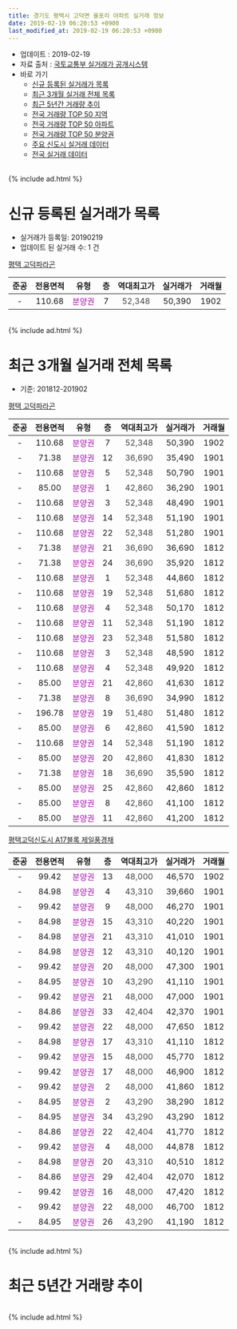```yaml
---
title: 경기도 평택시 고덕면 율포리 아파트 실거래 정보
date: 2019-02-19 06:20:53 +0900
last_modified_at: 2019-02-19 06:20:53 +0900
---
```


* 업데이트 : 2019-02-19
* 자료 출처 : [국토교통부 실거래가 공개시스템](http://rt.molit.go.kr)
* 바로 가기
    * [신규 등록된 실거래가 목록](#신규-등록된-실거래가-목록)
    * [최근 3개월 실거래 전체 목록](#최근-3개월-실거래-전체-목록)
    * [최근 5년간 거래량 추이](#최근-5년간-거래량-추이)
    * [전국 거래량 TOP 50 지역](https://inasie.github.io/apt-trade-info/최근-3개월-전국에서-가장-거래가-많이-발생한-지역)
    * [전국 거래량 TOP 50 아파트](https://inasie.github.io/apt-trade-info/최근-3개월-전국에서-가장-거래가-많이-발생한-아파트)
    * [전국 거래량 TOP 50 분양권](https://inasie.github.io/apt-trade-info/최근-3개월-전국에서-가장-거래가-많이-발생한-분양권)
    * [주요 신도시 실거래 데이터](https://inasie.github.io/apt-trade-info/주요-신도시)
    * [전국 실거래 데이터](https://inasie.github.io/apt-trade-info/전국)
<br>
{% include ad.html %}
<br>

# 신규 등록된 실거래가 목록
* 실거래가 등록일: 20190219
* 업데이트 된 실거래 수: 1 건


[평택 고덕파라곤](https://search.naver.com/search.naver?query=%EA%B2%BD%EA%B8%B0%EB%8F%84+%ED%8F%89%ED%83%9D%EC%8B%9C+%EA%B3%A0%EB%8D%95%EB%A9%B4+%EC%9C%A8%ED%8F%AC%EB%A6%AC+%ED%8F%89%ED%83%9D+%EA%B3%A0%EB%8D%95%ED%8C%8C%EB%9D%BC%EA%B3%A4)

|준공|전용면적|유형|층|역대최고가|실거래가|거래월|
|:---:|:---:|:---:|:---:|:---:|:---:|:---:|
|-|110.68|<span style="color:#9C11A5">분양권</span>|7|<span style="color:#444444">52,348</span>|50,390|1902|


<br>
{% include ad.html %}
<br>

# 최근 3개월 실거래 전체 목록
* 기준: 201812-201902


[평택 고덕파라곤](https://search.naver.com/search.naver?query=%EA%B2%BD%EA%B8%B0%EB%8F%84+%ED%8F%89%ED%83%9D%EC%8B%9C+%EA%B3%A0%EB%8D%95%EB%A9%B4+%EC%9C%A8%ED%8F%AC%EB%A6%AC+%ED%8F%89%ED%83%9D+%EA%B3%A0%EB%8D%95%ED%8C%8C%EB%9D%BC%EA%B3%A4)

|준공|전용면적|유형|층|역대최고가|실거래가|거래월|
|:---:|:---:|:---:|:---:|:---:|:---:|:---:|
|-|110.68|<span style="color:#9C11A5">분양권</span>|7|<span style="color:#444444">52,348</span>|50,390|1902|
|-|71.38|<span style="color:#9C11A5">분양권</span>|12|<span style="color:#444444">36,690</span>|35,490|1901|
|-|110.68|<span style="color:#9C11A5">분양권</span>|5|<span style="color:#444444">52,348</span>|50,790|1901|
|-|85.00|<span style="color:#9C11A5">분양권</span>|1|<span style="color:#444444">42,860</span>|36,290|1901|
|-|110.68|<span style="color:#9C11A5">분양권</span>|3|<span style="color:#444444">52,348</span>|48,490|1901|
|-|110.68|<span style="color:#9C11A5">분양권</span>|14|<span style="color:#444444">52,348</span>|51,190|1901|
|-|110.68|<span style="color:#9C11A5">분양권</span>|22|<span style="color:#444444">52,348</span>|51,280|1901|
|-|71.38|<span style="color:#9C11A5">분양권</span>|21|<span style="color:#444444">36,690</span>|36,690|1812|
|-|71.38|<span style="color:#9C11A5">분양권</span>|24|<span style="color:#444444">36,690</span>|35,920|1812|
|-|110.68|<span style="color:#9C11A5">분양권</span>|1|<span style="color:#444444">52,348</span>|44,860|1812|
|-|110.68|<span style="color:#9C11A5">분양권</span>|19|<span style="color:#444444">52,348</span>|51,680|1812|
|-|110.68|<span style="color:#9C11A5">분양권</span>|4|<span style="color:#444444">52,348</span>|50,170|1812|
|-|110.68|<span style="color:#9C11A5">분양권</span>|11|<span style="color:#444444">52,348</span>|51,190|1812|
|-|110.68|<span style="color:#9C11A5">분양권</span>|23|<span style="color:#444444">52,348</span>|51,580|1812|
|-|110.68|<span style="color:#9C11A5">분양권</span>|3|<span style="color:#444444">52,348</span>|48,590|1812|
|-|110.68|<span style="color:#9C11A5">분양권</span>|4|<span style="color:#444444">52,348</span>|49,920|1812|
|-|85.00|<span style="color:#9C11A5">분양권</span>|21|<span style="color:#444444">42,860</span>|41,630|1812|
|-|71.38|<span style="color:#9C11A5">분양권</span>|8|<span style="color:#444444">36,690</span>|34,990|1812|
|-|196.78|<span style="color:#9C11A5">분양권</span>|19|<span style="color:#444444">51,480</span>|51,480|1812|
|-|85.00|<span style="color:#9C11A5">분양권</span>|6|<span style="color:#444444">42,860</span>|41,590|1812|
|-|110.68|<span style="color:#9C11A5">분양권</span>|14|<span style="color:#444444">52,348</span>|51,190|1812|
|-|85.00|<span style="color:#9C11A5">분양권</span>|20|<span style="color:#444444">42,860</span>|41,830|1812|
|-|71.38|<span style="color:#9C11A5">분양권</span>|18|<span style="color:#444444">36,690</span>|35,590|1812|
|-|85.00|<span style="color:#9C11A5">분양권</span>|25|<span style="color:#444444">42,860</span>|42,860|1812|
|-|85.00|<span style="color:#9C11A5">분양권</span>|8|<span style="color:#444444">42,860</span>|41,100|1812|
|-|85.00|<span style="color:#9C11A5">분양권</span>|11|<span style="color:#444444">42,860</span>|41,200|1812|

[평택고덕신도시 A17블록 제일풍경채](https://search.naver.com/search.naver?query=%EA%B2%BD%EA%B8%B0%EB%8F%84+%ED%8F%89%ED%83%9D%EC%8B%9C+%EA%B3%A0%EB%8D%95%EB%A9%B4+%EC%9C%A8%ED%8F%AC%EB%A6%AC+%ED%8F%89%ED%83%9D%EA%B3%A0%EB%8D%95%EC%8B%A0%EB%8F%84%EC%8B%9C+A17%EB%B8%94%EB%A1%9D+%EC%A0%9C%EC%9D%BC%ED%92%8D%EA%B2%BD%EC%B1%84)

|준공|전용면적|유형|층|역대최고가|실거래가|거래월|
|:---:|:---:|:---:|:---:|:---:|:---:|:---:|
|-|99.42|<span style="color:#9C11A5">분양권</span>|13|<span style="color:#444444">48,000</span>|46,570|1902|
|-|84.98|<span style="color:#9C11A5">분양권</span>|4|<span style="color:#444444">43,310</span>|39,660|1901|
|-|99.42|<span style="color:#9C11A5">분양권</span>|9|<span style="color:#444444">48,000</span>|46,270|1901|
|-|84.98|<span style="color:#9C11A5">분양권</span>|15|<span style="color:#444444">43,310</span>|40,220|1901|
|-|84.98|<span style="color:#9C11A5">분양권</span>|21|<span style="color:#444444">43,310</span>|41,010|1901|
|-|84.98|<span style="color:#9C11A5">분양권</span>|12|<span style="color:#444444">43,310</span>|40,120|1901|
|-|99.42|<span style="color:#9C11A5">분양권</span>|20|<span style="color:#444444">48,000</span>|47,300|1901|
|-|84.95|<span style="color:#9C11A5">분양권</span>|10|<span style="color:#444444">43,290</span>|41,110|1901|
|-|99.42|<span style="color:#9C11A5">분양권</span>|21|<span style="color:#444444">48,000</span>|47,000|1901|
|-|84.86|<span style="color:#9C11A5">분양권</span>|33|<span style="color:#444444">42,404</span>|42,370|1901|
|-|99.42|<span style="color:#9C11A5">분양권</span>|22|<span style="color:#444444">48,000</span>|47,650|1812|
|-|84.98|<span style="color:#9C11A5">분양권</span>|17|<span style="color:#444444">43,310</span>|41,110|1812|
|-|99.42|<span style="color:#9C11A5">분양권</span>|15|<span style="color:#444444">48,000</span>|45,770|1812|
|-|99.42|<span style="color:#9C11A5">분양권</span>|17|<span style="color:#444444">48,000</span>|46,900|1812|
|-|99.42|<span style="color:#9C11A5">분양권</span>|2|<span style="color:#444444">48,000</span>|41,860|1812|
|-|84.95|<span style="color:#9C11A5">분양권</span>|2|<span style="color:#444444">43,290</span>|38,290|1812|
|-|84.95|<span style="color:#9C11A5">분양권</span>|34|<span style="color:#444444">43,290</span>|43,290|1812|
|-|84.86|<span style="color:#9C11A5">분양권</span>|22|<span style="color:#444444">42,404</span>|41,770|1812|
|-|99.42|<span style="color:#9C11A5">분양권</span>|4|<span style="color:#444444">48,000</span>|44,878|1812|
|-|84.98|<span style="color:#9C11A5">분양권</span>|20|<span style="color:#444444">43,310</span>|40,510|1812|
|-|84.86|<span style="color:#9C11A5">분양권</span>|29|<span style="color:#444444">42,404</span>|42,070|1812|
|-|99.42|<span style="color:#9C11A5">분양권</span>|16|<span style="color:#444444">48,000</span>|47,420|1812|
|-|99.42|<span style="color:#9C11A5">분양권</span>|22|<span style="color:#444444">48,000</span>|46,700|1812|
|-|84.95|<span style="color:#9C11A5">분양권</span>|26|<span style="color:#444444">43,290</span>|41,190|1812|


<br>
{% include ad.html %}
<br>

# 최근 5년간 거래량 추이


<div style="width:100%;">
    <canvas id="deal_progress" height="200"></canvas>
</div>

<script>
new Chart(document.getElementById("deal_progress"), {
    type: 'line',
    data: {
        labels: ['201402','201403','201404','201405','201406','201407','201408','201409','201410','201411','201412','201501','201502','201503','201504','201505','201506','201507','201508','201509','201510','201511','201512','201601','201602','201603','201604','201605','201606','201607','201608','201609','201610','201611','201612','201701','201702','201703','201704','201705','201706','201707','201708','201709','201710','201711','201712','201801','201802','201803','201804','201805','201806','201807','201808','201809','201810','201811','201812','201901','201902'],
        datasets: [{
            label: '매매',
            pointRadius: 1,
            data: [0, 0, 0, 0, 0, 0, 0, 0, 0, 0, 0, 0, 0, 0, 0, 0, 0, 0, 0, 0, 0, 0, 0, 0, 0, 0, 0, 0, 0, 0, 0, 0, 0, 0, 0, 0, 0, 0, 0, 0, 0, 0, 0, 0, 0, 0, 0, 0, 0, 0, 2, 0, 6, 13, 99, 134, 74, 30, 33, 15, 2],
            borderColor: "rgba(255, 201, 14, 1)",
            backgroundColor: "rgba(255, 201, 14, 0.5)",
            fill: false,
            lineTension: 0
        },{
            label: '전월세',
            pointRadius: 1,
            data: [0, 0, 0, 0, 0, 0, 0, 0, 0, 0, 0, 0, 0, 0, 0, 0, 0, 0, 0, 0, 0, 0, 0, 0, 0, 0, 0, 0, 0, 0, 0, 0, 0, 0, 0, 0, 0, 0, 0, 0, 0, 0, 0, 0, 0, 0, 0, 0, 0, 0, 0, 0, 0, 0, 0, 0, 0, 0, 0, 0, 0],
            borderColor: "rgba(0, 141, 185, 1)",
            backgroundColor: "rgba(0, 141, 185, 0.5)",
            fill: false,
            lineTension: 0
        }
        ]
    },
    options: {
        responsive: true,
        title: {
            display: false
        },
        tooltips: {
            mode: 'index',
            intersect: false
        },
        hover: {
            mode: 'nearest',
            intersect: true
        },
        scales: {
            xAxes: [{
                display: true,
                scaleLabel: {
                    display: true,
                    labelString: '년/월'
                }
            }],
            yAxes: [{
                display: true,
                ticks: {
                    suggestedMin: 0,
                },
                scaleLabel: {
                    display: true,
                    labelString: '실거래 수'
                }
            }]
        }
    }
});

</script>


<br>
{% include ad.html %}
<br>

